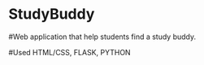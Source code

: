 # StudyBuddy

#Web application that help students find a study buddy.

#Used HTML/CSS, FLASK, PYTHON
